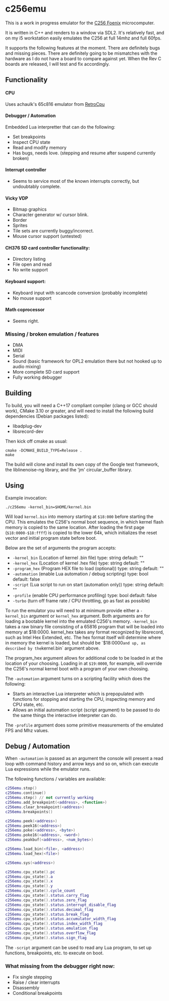# c256emu

This is a work in progress emulator for the [C256 Foenix](https://c256foenix.com/) microcomputer.

It is written in C++ and renders to a window via SDL2. It's relatively fast, 
and on my i5 workstation easily emulates the C256 at full 14mhz and full 60fps.

It supports the following features at the moment. There are definitely bugs and missing pieces. There are definitely
going to be mismatches with the hardware as I do not have a board to compare against yet. When the Rev C boards are
released, I will test and fix accordingly.

## Functionality

#### CPU

Uses achaulk's 65c816 emulator from [RetroCpu](https://github.com/achaulk)

#### Debugger / Automation

Embedded Lua interpretter that can do the following:

  * Set breakpoints
  * Inspect CPU state
  * Read and modify memory
  * Has bugs, needs love. (stepping and resume after suspend currently broken)
  
#### Interrupt controller

  * Seems to service most of the known interrupts correctly, but undoubtably complete.
  
#### Vicky VDP

  * Bitmap graphics
  * Character generator w/ cursor blink.
  * Border
  * Sprites
  * Tile sets are currently buggy/incorrect.
  * Mouse cursor support (untested)

#### CH376 SD card controller functionality:

  * Directory listing
  * File open and read
  * No write support

#### Keyboard support:

  * Keyboard input with scancode conversion (probably incomplete)
  * No mouse support

#### Math coprocessor

  * Seems right.

### Missing / broken emulation / features

  * DMA
  * MIDI
  * Serial
  * Sound (basic framework for OPL2 emulation there but not hooked up to audio mixing)
  * More complete SD card support
  * Fully working debugger

## Building

To build, you will need a C++17 compliant compiler (clang or GCC should work), CMake 3.10 or greater, and will need to install the following build dependencies (Debian packages listed):

  * libadplug-dev
  * libsrecord-dev

Then kick off cmake as usual:

  ```shell
  cmake -DCMAKE_BUILD_TYPE=Release .
  make
  ```

The build will clone and install its own copy of the Google test framework,
the liblinenoise-ng library, and the 'jm' circular_buffer library.

## Using

Example invocation:

   `./c256emu -kernel_bin=$HOME/kernel.bin`

Will load `kernel.bin` into memory starting at `$18:000` before starting the CPU. This emulates the C256's normal boot
sequence, in which kernel flash memory is copied to the same location. After loading the first page (`$18:0000-$18:ffff`)
is copied to the lower 64k, which initializes the reset vector and initial program state before boot.

Below are the set of arguments the program accepts:

  * `-kernel_bin` (Location of kernel .bin file) type: string default: ""
  * `-kernel_hex` (Location of kernel .hex file) type: string default: ""
  * `-program_hex` (Program HEX file to load (optional)) type: string default: ""
  * `-automation` (enable Lua automation / debug scripting) type: bool
     default: false
  * `-script` (Lua script to run on start (automation only)) type: string
     default: ""
  * `-profile` (enable CPU performance profiling) type: bool default: false
  * `-turbo` (turn off frame rate / CPU throttling, go as fast as possible)

To run the emulator you will need to at minimum provide either a `-kernel_bin` argument or `kernel_hex` argument. Both
arguments are for loading a bootable kernel into the emulated C256's
memory. `-kernel_bin` takes a raw binary file consisting of a 65816 program that will be loaded into memory at $18:0000.
kernel_hex takes any format recognized by libsrecord, such as Intel Hex Extended, etc. The hex format itself will
determine where in memory the kernel is loaded, but should be `$18:0000` and up, as described by the `kernel.bin` argument above.

The program_hex argument allows for additional code to be loaded in at the location of your choosing. Loading in at
`$19:0000`, for example, will override the C256's normal kernel boot with a program of your own choosing.

The `-automation` argument turns on a scripting facility which does the following:

  * Starts an interactive Lua interpreter which is prepopulated with functions for stopping and starting the CPU,
    inspecting memory and CPU state, etc.
  * Allows an initial automation script (script argument) to be passed to do the same things the interactive interpreter
    can do.

The `-profile` argument does some primitive measurements of the emulated FPS and Mhz values.

## Debug / Automation

When `-automation` is passed as an argument the console will present a 
read loop with command history and arrow keys and so on, which can execute Lua expressions while the emulator runs.

The following functions / variables are available:

```lua
c256emu.stop()
c256emu.continue()
c256emu.step() // not currently working
c256emu.add_breakpoint(<address>, <function>)
c256emu.clear_breakpoint(<address>)
c256emu.breakpoints() 

c256emu.peek(<address>)
c256emu.peek16(<address>)
c256emu.poke(<address>, <byte>)
c256emu.poke16(<address>, <word>)
c256emu.peakbuf(<address>, <num_bytes>)

c256emu.load_bin(<file>, <address>)
c256emu.load_hex(<file>)

c256emu.sys(<address>)

c256emu.cpu_state().pc
c256emu.cpu_state().a
c256emu.cpu_state().x
c256emu.cpu_state().y
c256emu.cpu_state().cycle_count
c256emu.cpu_state().status.carry_flag
c256emu.cpu_state().status.zero_flag
c256emu.cpu_state().status.interrupt_disable_flag
c256emu.cpu_state().status.decimal_flag
c256emu.cpu_state().status.break_flag
c256emu.cpu_state().status.accumulator_width_flag
c256emu.cpu_state().status.index_width_flag
c256emu.cpu_state().status.emulation_flag
c256emu.cpu_state().status.overflow_flag
c256emu.cpu_state().status.sign_flag
```

The `-script` argument can be used to read any Lua program, to set up functions, breakpoints, etc. to execute on boot.

### What missing from the debugger right now:

  * Fix single stepping
  * Raise / clear interrupts
  * Disassembly
  * Conditional breakpoints

